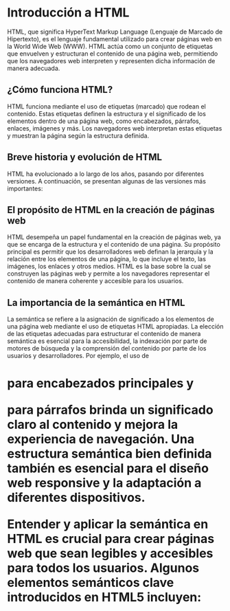 # Introducción a HTML
HTML, que significa HyperText Markup Language (Lenguaje de Marcado de Hipertexto), es el lenguaje fundamental utilizado para crear páginas web en la World Wide Web (WWW). HTML actúa como un conjunto de etiquetas que envuelven y estructuran el contenido de una página web, permitiendo que los navegadores web interpreten y representen dicha información de manera adecuada.

## ¿Cómo funciona HTML?
HTML funciona mediante el uso de etiquetas (marcado) que rodean el contenido. Estas etiquetas definen la estructura y el significado de los elementos dentro de una página web, como encabezados, párrafos, enlaces, imágenes y más. Los navegadores web interpretan estas etiquetas y muestran la página según la estructura definida.

## Breve historia y evolución de HTML
HTML ha evolucionado a lo largo de los años, pasando por diferentes versiones. A continuación, se presentan algunas de las versiones más importantes:

## El propósito de HTML en la creación de páginas web
HTML desempeña un papel fundamental en la creación de páginas web, ya que se encarga de la estructura y el contenido de una página. Su propósito principal es permitir que los desarrolladores web definan la jerarquía y la relación entre los elementos de una página, lo que incluye el texto, las imágenes, los enlaces y otros medios. HTML es la base sobre la cual se construyen las páginas web y permite a los navegadores representar el contenido de manera coherente y accesible para los usuarios.

## La importancia de la semántica en HTML
La semántica se refiere a la asignación de significado a los elementos de una página web mediante el uso de etiquetas HTML apropiadas. La elección de las etiquetas adecuadas para estructurar el contenido de manera semántica es esencial para la accesibilidad, la indexación por parte de motores de búsqueda y la comprensión del contenido por parte de los usuarios y desarrolladores. Por ejemplo, el uso de <h1> para encabezados principales y <p> para párrafos brinda un significado claro al contenido y mejora la experiencia de navegación. Una estructura semántica bien definida también es esencial para el diseño web responsive y la adaptación a diferentes dispositivos.

Entender y aplicar la semántica en HTML es crucial para crear páginas web que sean legibles y accesibles para todos los usuarios. Algunos elementos semánticos clave introducidos en HTML5 incluyen:
